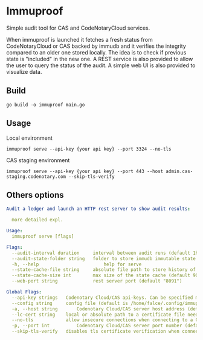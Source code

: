# Immuproof

Simple audit tool for CAS and CodeNotaryCloud services.

When immuproof is launched it fetches a fresh status from CodeNotaryCloud or CAS backed by immudb and it verifies the integrity compared to an older one stored locally.
The idea is to check if previous state is "included" in the new one.
A REST service is also provided to allow the user to query the status of the audit.
A simple web UI is also provided to visualize data.

## Build

```shell
go build -o immuproof main.go
```

## Usage

Local environment

```shell
immuproof serve --api-key {your api key} --port 3324 --no-tls
```

CAS staging environment

```shell
immuproof serve --api-key {your api key} --port 443 --host admin.cas-staging.codenotary.com --skip-tls-verify
```

## Others options

```yaml
Audit a ledger and launch an HTTP rest server to show audit results:

  more detailed expl.

Usage:
  immuproof serve [flags]

Flags:
  --audit-interval duration     interval between audit runs (default 1h0m0s)
  --audit-state-folder string   folder to store immudb immutable state (default "/home/falce/.local/state/immuproof")
  -h, --help                        help for serve
  --state-cache-file string     absolute file path to store history of immutable states. (JSON format) (default "/home/falce/.local/state/immuproof/state-map.json")
  --state-cache-size int        max size of the state cache (default 90)
  --web-port string             rest server port (default "8091")

Global Flags:
  --api-key strings   Codenotary Cloud/CAS api-keys. Can be specified multiple times. First key is used for signing. For each key provided related ledger is audit. If no key is provided, no audit is performed
  --config string     config file (default is /home/falce/.config/immuproof/.immuproof.yaml) (default "/home/falce/.config/immuproof")
  -a, --host string       Codenotary Cloud/CAS server host address (default "localhost")
  --lc-cert string    local or absolute path to a certificate file needed to set up tls connection to a Codenotary Cloud/CAS server
  --no-tls            allow insecure connections when connecting to a Codenotary Cloud/CAS server
  -p, --port int          Codenotary Cloud/CAS server port number (default 443)
  --skip-tls-verify   disables tls certificate verification when connecting to a Codenotary Cloud/CAS server
```
